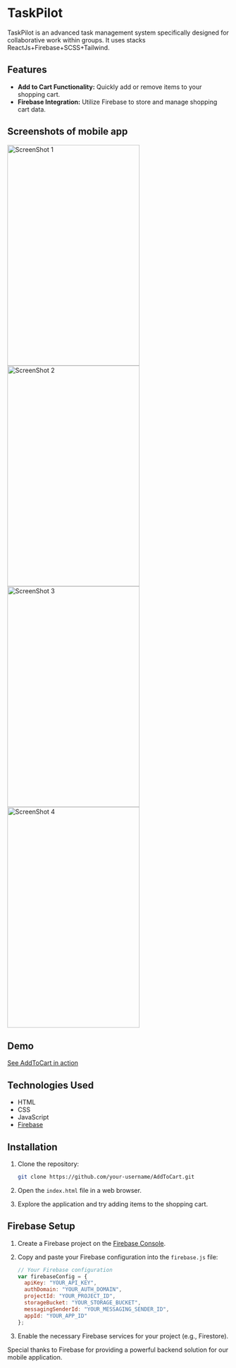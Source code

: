 #  TaskPilot
TaskPilot is an advanced task management system specifically designed for collaborative work within groups. It uses stacks ReactJs+Firebase+SCSS+Tailwind.
## Features

- **Add to Cart Functionality:** Quickly add or remove items to your shopping cart.
- **Firebase Integration:** Utilize Firebase to store and manage shopping cart data.

## Screenshots of mobile app
<!-- ScreenShot 1 -->
<img src="https://github.com/Yug063/TaskPilot/assets/99280006/f39ec25f-d60c-4bed-90af-2a4ce8582c06" alt="ScreenShot 1" width="300" height="500">

<!-- ScreenShot 2 -->
<img src="https://github.com/Yug063/TaskPilot/assets/99280006/c54e3b15-6ab3-4dfe-91aa-461b205bf60c" alt="ScreenShot 2" width="300" height="500">

<img src="https://github.com/Yug063/TaskPilot/assets/99280006/44fb66ab-5175-4943-a1c6-2d6470b1a3ae" alt="ScreenShot 3" width="300" height="500">
<img src="https://github.com/Yug063/TaskPilot/assets/99280006/0a651b07-5d6e-4018-a24b-f65188ae5ded" alt="ScreenShot 4" width="300" height="500">
<!-- Add more screenshots as needed -->

## Demo

[See AddToCart in action](https://cart-cat-app.netlify.app/) 

## Technologies Used

- HTML
- CSS
- JavaScript
- [Firebase](https://firebase.google.com/)

## Installation

1. Clone the repository:

    ```bash
    git clone https://github.com/your-username/AddToCart.git
    ```

2. Open the `index.html` file in a web browser.

3. Explore the application and try adding items to the shopping cart.

## Firebase Setup

1. Create a Firebase project on the [Firebase Console](https://console.firebase.google.com/).

2. Copy and paste your Firebase configuration into the `firebase.js` file:

    ```javascript
    // Your Firebase configuration
    var firebaseConfig = {
      apiKey: "YOUR_API_KEY",
      authDomain: "YOUR_AUTH_DOMAIN",
      projectId: "YOUR_PROJECT_ID",
      storageBucket: "YOUR_STORAGE_BUCKET",
      messagingSenderId: "YOUR_MESSAGING_SENDER_ID",
      appId: "YOUR_APP_ID"
    };
    ```

3. Enable the necessary Firebase services for your project (e.g., Firestore).

Special thanks to Firebase for providing a powerful backend solution for our mobile application.

